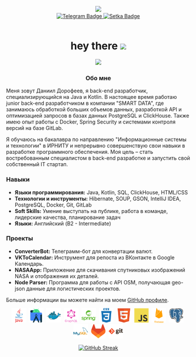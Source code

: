 <div id="header" align="center">
  <img src="https://media.giphy.com/media/M9gbBd9nbDrOTu1Mqx/giphy.gif" width="100"/>
</div>
<div id="badges" align="center">
  <a href="https://t.me/dorofeev_daniil">
    <img src="https://img.shields.io/badge/Telegram-blue?style=for-the-badge&logo=Telegram&logoColor=white" alt="Telegram Badge"/>
  </a>
  <a href="https://set.ki/QYvWi5U">
    <img src="https://img.shields.io/badge/Сетка-purple?style=for-the-badge&logo=site&logoColor=white" alt="Setka Badge"/>
  </a>
</div>
<div align="center">
<img src="https://komarev.com/ghpvc/?username=DorofeeVDaniil1&style=flat-square&color=blue" alt=""/>
  </div>
<h1 align="center">
  hey there
  <img src="https://media.giphy.com/media/hvRJCLFzcasrR4ia7z/giphy.gif" width="30px"/>
</h1>

<div align="center">
  <img src="https://media.giphy.com/media/Tz30dcgKE3GCTYpxol/giphy.gif?cid=ecf05e47ffnhu2hr6aculow7h7r6zl1x2io13t0x0v86kg6t&ep=v1_gifs_search&rid=giphy.gif&ct=g"/>
</div>
<h3 align="center">
  Обо мне
</h3>
<div>

<p>Меня зовут Даниил Дорофеев, я back-end разработчик, специализирующийся на Java и Kotlin. В настоящее время работаю junior back-end разработчиком в компании "SMART DATA", где занимаюсь обработкой больших объемов данных, разработкой API и оптимизацией запросов в базах данных PostgreSQL и ClickHouse. Также имею опыт работы с Docker, Spring Security и системами контроля версий на базе GitLab.</p>

<p>Я обучаюсь на бакалавра по направлению "Информационные системы и технологии" в ИРНИТУ и непрерывно совершенствую свои навыки в разработке программного обеспечения. Моя цель – стать востребованным специалистом в back-end разработке и запустить свой собственный IT стартап.</p>

<h3>Навыки</h3>
<ul>
  <li><strong>Языки программирования:</strong> Java, Kotlin, SQL, ClickHouse, HTML/CSS</li>
  <li><strong>Технологии и инструменты:</strong> Hibernate, SOUP, GSON, IntelliJ IDEA, PostgreSQL, Docker, Git, GitLab</li>
  <li><strong>Soft Skills:</strong> Умение выступать на публике, работа в команде, лидерские качества, планирование задач</li>
  <li><strong>Языки:</strong> Английский (B2 - Intermediate)</li>
</ul>

<h3>Проекты</h3>
<ul>
  <li><strong>ConverterBot:</strong> Телеграмм-бот для конвертации валют.</li>
  <li><strong>VKToCalendar:</strong> Инструмент для репоста из ВКонтакте в Google Календарь.</li>
  <li><strong>NASAApp:</strong> Приложение для скачивания спутниковых изображений NASA и отображения их деталей.</li>
  <li><strong>Node Parser:</strong> Программа для работы с API OSM, получающая geo-json данные для логистических проектов.</li>
</ul>

<p>Больше информации вы можете найти на моем <a href="https://github.com/DorofeeVDaniil1">GitHub профиле</a>.</p>

</div>

<div align="center">
  <img src="https://github.com/devicons/devicon/blob/master/icons/java/java-original-wordmark.svg" title="Java" alt="Java" width="40" height="40"/>&nbsp;
  <img src="https://github.com/devicons/devicon/blob/master/icons/androidstudio/androidstudio-original.svg" title="Android" alt="Android" width="40" height="40"/>&nbsp;
  <img src="https://github.com/devicons/devicon/blob/master/icons/docker/docker-original.svg" title="Docker" alt="Docker" width="40" height="40"/>&nbsp;
  <img src="https://github.com/devicons/devicon/blob/master/icons/graphql/graphql-plain-wordmark.svg" title="GraphQL" alt="GraphQL" width="40" height="40"/>&nbsp;
  <img src="https://github.com/devicons/devicon/blob/master/icons/spring/spring-original-wordmark.svg" title="Spring" alt="Spring" width="40" height="40"/>&nbsp;
  <img src="https://github.com/devicons/devicon/blob/master/icons/css3/css3-plain-wordmark.svg"  title="CSS3" alt="CSS" width="40" height="40"/>&nbsp;
  <img src="https://github.com/devicons/devicon/blob/master/icons/html5/html5-original.svg" title="HTML5" alt="HTML" width="40" height="40"/>&nbsp;
  <img src="https://github.com/devicons/devicon/blob/master/icons/javascript/javascript-original.svg" title="JavaScript" alt="JavaScript" width="40" height="40"/>&nbsp;
  <img src="https://github.com/devicons/devicon/blob/master/icons/firebase/firebase-plain-wordmark.svg" title="Firebase" alt="Firebase" width="40" height="40"/>&nbsp;
   <img src="https://github.com/devicons/devicon/blob/master/icons/postgresql/postgresql-original.svg" title="PostgreSQL" alt="PostgreSQL" width="40" height="40"/>&nbsp;
  <img src="https://github.com/devicons/devicon/blob/master/icons/mysql/mysql-original-wordmark.svg" title="MySQL"  alt="MySQL" width="40" height="40"/>&nbsp;
   <img src="https://github.com/devicons/devicon/blob/master/icons/gitlab/gitlab-original.svg" title="GitLab" alt="GitLab" width="40" height="40"/>&nbsp;
  <img src="https://github.com/devicons/devicon/blob/master/icons/git/git-original-wordmark.svg" title="Git" **alt="Git" width="40" height="40"/>
</div>

<div align="center">

[![GitHub Streak](http://github-readme-streak-stats.herokuapp.com?user=DorofeeVDaniil1&theme=dark&background=000000)](https://git.io/streak-stats)



</div>



